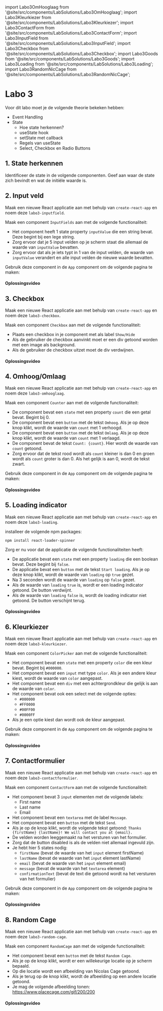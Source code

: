 import Labo3OmHooglaag from '@site/src/components/LabSolutions/Labo3OmHooglaag';
import Labo3Kleurkiezer from '@site/src/components/LabSolutions/Labo3Kleurkiezer';
import Labo3ContactForm from '@site/src/components/LabSolutions/Labo3ContactForm';
import Labo3InputField from '@site/src/components/LabSolutions/Labo3InputField';
import Labo3Checkbox from '@site/src/components/LabSolutions/Labo3Checkbox';
import Labo3Goods from '@site/src/components/LabSolutions/Labo3Goods';
import Labo3Loading from '@site/src/components/LabSolutions/Labo3Loading';
import Labo3RandomNicCage from '@site/src/components/LabSolutions/Labo3RandomNicCage';

# Labo 3

Voor dit labo moet je de volgende theorie bekeken hebben:
- Event Handling
- State 
    - Hoe state herkennen?
    - useState hook
    - setState met callback
    - Regels van useState
    - Select, Checkbox en Radio Buttons

## 1. State herkennen

Identificeer de state in de volgende componenten. Geef aan waar de state zich bevindt en wat de initiële waarde is.

<Labo3Goods/>

## 2. Input veld

Maak een nieuwe React applicatie aan met behulp van `create-react-app` en noem deze `labo3-inputfield`.

Maak een component `InputFields` aan met de volgende functionaliteit:
- Het component heeft 1 state property `inputValue` die een string bevat. Deze begint bij een lege string.
- Zorg ervoor dat je 5 input velden op je scherm staat die allemaal de waarde van `inputValue` bevatten.
- Zorg ervoor dat als je iets typt in 1 van de input velden, de waarde van `inputValue` verandert en alle input velden de nieuwe waarde bevatten.

Gebruik deze component in de `App` component om de volgende pagina te maken:

<div style={{padding: 10, border: "1px dotted black"}}>
    <Labo3InputField/>
</div>

#### Oplossingsvideo

<ReactPlayer controls url='https://youtu.be/0khJh_Q3nMg'/>

## 3. Checkbox

Maak een nieuwe React applicatie aan met behulp van `create-react-app` en noem deze `labo3-checkbox`.

Maak een component `Checkbox` aan met de volgende functionaliteit:

- Plaats een checkbox in je component met als label `Show/Hide`
- Als de gebruiker de checkbox aanvinkt moet er een div getoond worden met een image als background.
- Als de gebruiker de checkbox uitzet moet de div verdwijnen.
<div style={{padding: 10, border: "1px dotted black"}}>
    <Labo3Checkbox/>
</div>

#### Oplossingsvideo

<ReactPlayer controls url='https://youtu.be/FVMpB_rGnBQ'/>

## 4. Omhoog/Omlaag

Maak een nieuwe React applicatie aan met behulp van `create-react-app` en noem deze `labo3-omhooglaag`.

Maak een component `Counter` aan met de volgende functionaliteit:
- De component bevat een `state` met een property `count` die een getal bevat. Begint bij 0.
- De component bevat een `button` met de tekst `Omhoog`. Als je op deze knop klikt, wordt de waarde van `count` met 1 verhoogd.
- De component bevat een `button` met de tekst `Omlaag`. Als je op deze knop klikt, wordt de waarde van `count` met 1 verlaagd.
- De component bevat de tekst `Count: {count}`. Hier wordt de waarde van `count` getoond.
- Zorg ervoor dat de tekst rood wordt als `count` kleiner is dan 0 en groen wordt als `count` groter is dan 0. Als het gelijk is aan 0, wordt de tekst zwart.

Gebruik deze component in de `App` component om de volgende pagina te maken:

<div style={{padding: 10, border: "1px dotted black"}}>
    <Labo3OmHooglaag/>
</div>

#### Oplossingsvideo

<ReactPlayer controls url='https://youtu.be/OMa72fFFRUI'/>

## 5. Loading indicator

Maak een nieuwe React applicatie aan met behulp van `create-react-app` en noem deze `labo3-loading`.

installeer de volgende npm packages:

```
npm install react-loader-spinner
```

Zorg er nu voor dat de applicatie de volgende functionaliteiten heeft:
- De applicatie bevat een `state` met een property `loading` die een boolean bevat. Deze begint bij `false`.
- De applicatie bevat een `button` met de tekst `Start loading`. Als je op deze knop klikt, wordt de waarde van `loading` op `true` gezet.
- Na 3 seconden wordt de waarde van `loading` op `false` gezet.
- Als de waarde van `loading` `true` is, wordt er een loading indicator getoond. De button verdwijnt.
- Als de waarde van `loading` `false` is, wordt de loading indicator niet getoond. De button verschijnt terug.

<div style={{padding: 10, border: "1px dotted black"}}>
    <Labo3Loading/>
</div>

#### Oplossingsvideo

<ReactPlayer controls url='https://youtu.be/SSZaOVdY3ls'/>

## 6. Kleurkiezer

Maak een nieuwe React applicatie aan met behulp van `create-react-app` en noem deze `labo3-kleurkiezer`.

Maak een component `ColorPicker` aan met de volgende functionaliteit:
- Het component bevat een `state` met een property `color` die een kleur bevat. Begint bij `#000000`.
- Het component bevat een `input` met type `color`. Als je een andere kleur kiest, wordt de waarde van `color` aangepast.
- Het component bevat een `div` met een achtergrondkleur die gelijk is aan de waarde van `color`.
- Het component bevat ook een select met de volgende opties:
    - `#000000`
    - `#FF0000`
    - `#00FF00`
    - `#0000FF`
- Als je een optie kiest dan wordt ook de kleur aangepast.

Gebruik deze component in de `App` component om de volgende pagina te maken:

<Labo3Kleurkiezer/>

#### Oplossingsvideo

<ReactPlayer controls url='https://youtu.be/pBx9IClu9eA'/>

## 7. Contactformulier

Maak een nieuwe React applicatie aan met behulp van `create-react-app` en noem deze `labo3-contactformulier`.

Maak een component `ContactForm` aan met de volgende functionaliteit:
- Het component bevat 3 `input` elementen met de volgende labels:
    - First name
    - Last name
    - Email
- Het component bevat een `textarea` met de label `Message`.
- Het component bevat een `button` met de tekst `Send`.
- Als je op de knop klikt, wordt de volgende tekst getoond: `Thanks {firstName} {lastName}! We will contact you at {email}.`
- De velden worden leeggemaakt na het versturen van het formulier.
- Zorg dat de button disabled is als de velden niet allemaal ingevuld zijn.
- Je hebt hier 5 states nodig:
    - `firstName` (bevat de waarde van het `input` element firstName)
    - `lastName` (bevat de waarde van het `input` element lastName)
    - `email` (bevat de waarde van het `input` element email)
    - `message` (bevat de waarde van het `textarea` element)
    - `confirmationText` (bevat de text die getoond wordt na het versturen van het formulier)

Gebruik deze component in de `App` component om de volgende pagina te maken:

<Labo3ContactForm/>

#### Oplossingsvideo

<ReactPlayer controls url='https://youtu.be/og0BReQkfz8'/>

## 8. Random Cage

Maak een nieuwe React applicatie aan met behulp van `create-react-app` en noem deze `labo3-random-cage`.

Maak een component `RandomCage` aan met de volgende functionaliteit:
- Het component bevat een `button` met de tekst `Random Cage`.
- Als je op de knop klikt, wordt er een willekeurige locatie op je scherm bepaald.
- Op die locatie wordt een afbeelding van Nicolas Cage getoond.
- Als je terug op de knop klikt, wordt de afbeelding op een andere locatie getoond.
- Je mag de volgende afbeelding tonen: https://www.placecage.com/gif/200/200

<Labo3RandomNicCage/>

#### Oplossingsvideo

<ReactPlayer controls url='https://youtu.be/nh5lVRHBj0s'/>